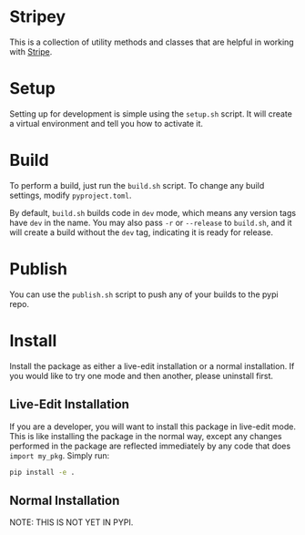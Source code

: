 # Stripey

This is a collection of utility methods and classes that are helpful in working with [Stripe](https://stripe.com/).

# Setup

Setting up for development is simple using the `setup.sh` script. It will create a virtual environment and tell you how to activate it.

# Build

To perform a build, just run the `build.sh` script. To change any build settings, modify `pyproject.toml`.

By default, `build.sh` builds code in `dev` mode, which means any version tags have `dev` in the name. You may also pass `-r` or `--release` to `build.sh`, and it will create a build without the `dev` tag, indicating it is ready for release.

# Publish

You can use the `publish.sh` script to push any of your builds to the pypi repo.

# Install

Install the package as either a live-edit installation or a normal installation. If you would like to try one mode and then another, please uninstall first.

## Live-Edit Installation

If you are a developer, you will want to install this package in live-edit mode. This is like installing the package in the normal way, except any changes performed in the package are reflected immediately by any code that does `import my_pkg`. Simply run:

```sh
pip install -e .
```

## Normal Installation

NOTE: THIS IS NOT YET IN PYPI.

<!-- ```sh
pip install happy-common-utils
``` -->
